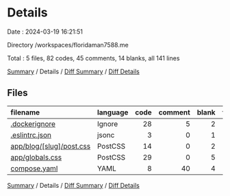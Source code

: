 # Details

Date : 2024-03-19 16:21:51

Directory /workspaces/floridaman7588.me

Total : 5 files,  82 codes, 45 comments, 14 blanks, all 141 lines

[Summary](results.md) / Details / [Diff Summary](diff.md) / [Diff Details](diff-details.md)

## Files
| filename | language | code | comment | blank | total |
| :--- | :--- | ---: | ---: | ---: | ---: |
| [.dockerignore](/.dockerignore) | Ignore | 28 | 5 | 2 | 35 |
| [.eslintrc.json](/.eslintrc.json) | jsonc | 3 | 0 | 1 | 4 |
| [app/blog/[slug]/post.css](/app/blog/%5Bslug%5D/post.css) | PostCSS | 14 | 0 | 2 | 16 |
| [app/globals.css](/app/globals.css) | PostCSS | 29 | 0 | 5 | 34 |
| [compose.yaml](/compose.yaml) | YAML | 8 | 40 | 4 | 52 |

[Summary](results.md) / Details / [Diff Summary](diff.md) / [Diff Details](diff-details.md)